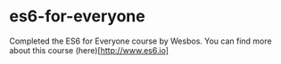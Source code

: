 # es6-for-everyone

Completed the ES6 for Everyone course by Wesbos. You can find more about this course (here)[http://www.es6.io]
